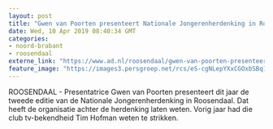 ```yaml
---
layout: post
title: "Gwen van Poorten presenteert Nationale Jongerenherdenking in Roosendaal"
date: Wed, 10 Apr 2019 08:40:34 GMT
categories: 
- noord-brabant 
- roosendaal 
externe_link: "https://www.ad.nl/roosendaal/gwen-van-poorten-presenteert-nationale-jongerenherdenking-in-roosendaal~ac20219e/"
feature_image: "https://images3.persgroep.net/rcs/eS-cgNLepYXxCGOxbSBq1uKr5KI/diocontent/134903795/_fitwidth/400/?appId=21791a8992982cd8da851550a453bd7f&quality=0.7"
---
```


ROOSENDAAL - Presentatrice Gwen van Poorten presenteert dit jaar de tweede editie van de Nationale Jongerenherdenking in Roosendaal. Dat heeft de organisatie achter de herdenking laten weten. Vorig jaar had die club tv-bekendheid Tim Hofman weten te strikken.
